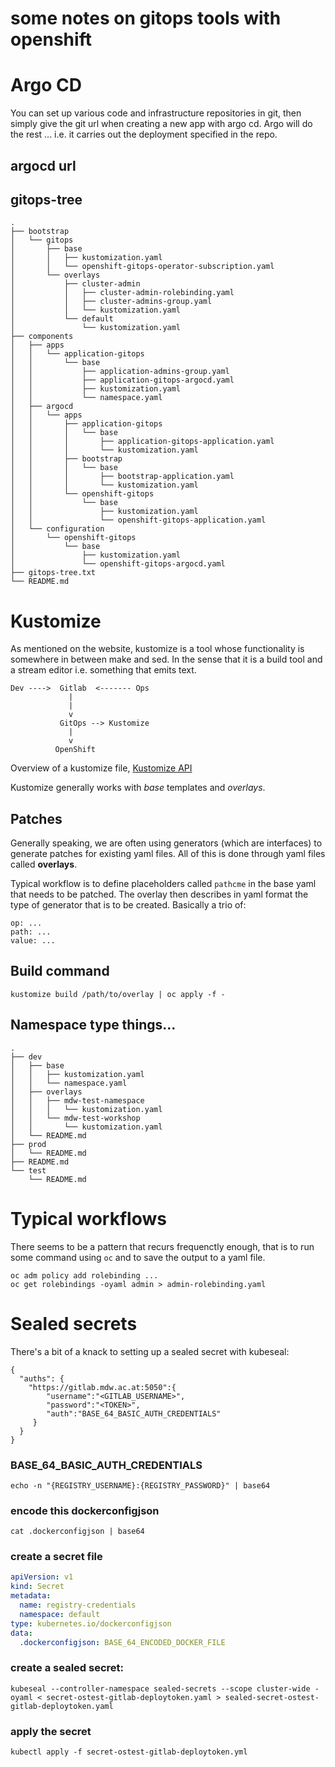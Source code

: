 # some notes on gitops tools with openshift

# Argo CD

You can set up various code and infrastructure repositories in git, then simply
give the git url when creating a new app with argo cd. Argo will do the rest
... i.e. it carries out the deployment specified in the repo.

## argocd url

[](https://application-gitops-server-application-gitops.apps.dev-ocp1.nw.mdw.ac.at/login?return_url=https%3A%2F%2Fapplication-gitops-server-application-gitops.apps.dev-ocp1.nw.mdw.ac.at%2Fapplications)

## gitops-tree

```
.
├── bootstrap
│   └── gitops
│       ├── base
│       │   ├── kustomization.yaml
│       │   └── openshift-gitops-operator-subscription.yaml
│       └── overlays
│           ├── cluster-admin
│           │   ├── cluster-admin-rolebinding.yaml
│           │   ├── cluster-admins-group.yaml
│           │   └── kustomization.yaml
│           └── default
│               └── kustomization.yaml
├── components
│   ├── apps
│   │   └── application-gitops
│   │       └── base
│   │           ├── application-admins-group.yaml
│   │           ├── application-gitops-argocd.yaml
│   │           ├── kustomization.yaml
│   │           └── namespace.yaml
│   ├── argocd
│   │   └── apps
│   │       ├── application-gitops
│   │       │   └── base
│   │       │       ├── application-gitops-application.yaml
│   │       │       └── kustomization.yaml
│   │       ├── bootstrap
│   │       │   └── base
│   │       │       ├── bootstrap-application.yaml
│   │       │       └── kustomization.yaml
│   │       └── openshift-gitops
│   │           └── base
│   │               ├── kustomization.yaml
│   │               └── openshift-gitops-application.yaml
│   └── configuration
│       └── openshift-gitops
│           └── base
│               ├── kustomization.yaml
│               └── openshift-gitops-argocd.yaml
├── gitops-tree.txt
└── README.md

```

# Kustomize

As mentioned on the website, kustomize is a tool whose functionality is
somewhere in between make and sed. In the sense that it is a build tool and a
stream editor i.e. something that emits text.

```
Dev ---->  Gitlab  <------- Ops
             |
             |
             v
           GitOps --> Kustomize
             |
             v
          OpenShift
```

Overview of a kustomize file,
[Kustomize API](https://kubectl.docs.kubernetes.io/references/kustomize/kustomization/)

Kustomize generally works with _base_ templates and _overlays_.

## Patches

Generally speaking, we are often using generators (which are interfaces) to
generate patches for existing yaml files. All of this is done through yaml
files called **overlays**.

Typical workflow is to define placeholders called `pathcme` in the base yaml
that needs to be patched. The overlay then describes in yaml format the type of
generator that is to be created. Basically a trio of:

```
op: ...
path: ...
value: ...
```

## Build command

```
kustomize build /path/to/overlay | oc apply -f -
```

## Namespace type things...

```
.
├── dev
│   ├── base
│   │   ├── kustomization.yaml
│   │   └── namespace.yaml
│   ├── overlays
│   │   ├── mdw-test-namespace
│   │   │   └── kustomization.yaml
│   │   └── mdw-test-workshop
│   │       └── kustomization.yaml
│   └── README.md
├── prod
│   └── README.md
├── README.md
└── test
    └── README.md
```

# Typical workflows

There seems to be a pattern that recurs frequenctly enough, that is to run some
command using `oc` and to save the output to a yaml file.

```
oc adm policy add rolebinding ...
oc get rolebindings -oyaml admin > admin-rolebinding.yaml
```


# Sealed secrets

There's a bit of a knack to setting up a sealed secret with kubeseal:

```.dockerconfigjson
{
  "auths": {
    "https://gitlab.mdw.ac.at:5050":{
        "username":"<GITLAB_USERNAME>",
        "password":"<TOKEN>",
        "auth":"BASE_64_BASIC_AUTH_CREDENTIALS"
     }
  }
}
```

### BASE_64_BASIC_AUTH_CREDENTIALS

```
echo -n "{REGISTRY_USERNAME}:{REGISTRY_PASSWORD}" | base64
```


### encode this dockerconfigjson

```
cat .dockerconfigjson | base64
```


### create a secret file

```ostest-gitlab-deploytoken.yaml
apiVersion: v1
kind: Secret
metadata:
  name: registry-credentials
  namespace: default
type: kubernetes.io/dockerconfigjson
data:
  .dockerconfigjson: BASE_64_ENCODED_DOCKER_FILE
```


### create a sealed secret:

```
kubeseal --controller-namespace sealed-secrets --scope cluster-wide -oyaml < secret-ostest-gitlab-deploytoken.yaml > sealed-secret-ostest-gitlab-deploytoken.yaml
```


### apply the secret

```
kubectl apply -f secret-ostest-gitlab-deploytoken.yml
```

